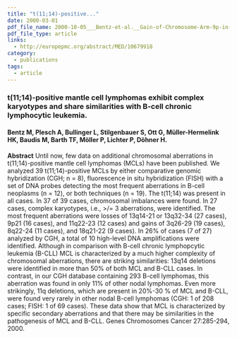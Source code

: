 ```yaml
---
title: "t(11;14)-positive..."
date: 2000-03-01
pdf_file_name: 2000-10-05___Bentz-et-al.__Gain-of-Chromosome-Arm-9p-in-Primary-Mediastinal-B-Cell-Lymphoma__Genes-Chromosomes-Cancer.pdf
pdf_file_type: article
links:
  - http://europepmc.org/abstract/MED/10679918
category:
  - publications
tags:
  - article
---
```


### t(11;14)-positive mantle cell lymphomas exhibit complex karyotypes and share similarities with B-cell chronic lymphocytic leukemia.
#### Bentz M, Plesch A, Bullinger L, Stilgenbauer S, Ott G, Müller-Hermelink HK, Baudis M, Barth TF, Möller P, Lichter P, Döhner H.

**Abstract** Until now, few data on additional chromosomal aberrations in t(11;14)-positive mantle cell lymphomas (MCLs) have been published. We analyzed 39 t(11;14)-positive MCLs by either comparative genomic hybridization (CGH; n = 8), fluorescence in situ hybridization (FISH) with a set of DNA probes detecting the most frequent aberrations in B-cell neoplasms (n = 12), or both techniques (n = 19). The t(11;14) was present in all cases. In 37 of 39 cases, chromosomal imbalances were found. In 27 cases, complex karyotypes, i.e., &gt;/= 3 aberrations, were identified. The most frequent aberrations were losses of 13q14-21 or 13q32-34 (27 cases), 9p21 (16 cases), and 11q22-23 (12 cases) and gains of 3q26-29 (19 cases), 8q22-24 (11 cases), and 18q21-22 (9 cases). In 26% of cases (7 of 27) analyzed by CGH, a total of 10 high-level DNA amplifications were identified. Although in comparison with B-cell chronic lymphopcytic leukemia (B-CLL) MCL is characterized by a much higher complexity of chromosomal aberrations, there are striking similarities: 13q14 deletions were identified in more than 50% of both MCL and B-CLL cases. In contrast, in our CGH database containing 293 B-cell lymphomas, this aberration was found in only 11% of other nodal lymphomas. Even more strikingly, 11q deletions, which are present in 20%-30 % of MCL and B-CLL, were found very rarely in other nodal B-cell lymphomas (CGH: 1 of 208 cases; FISH: 1 of 69 cases). These data show that MCL is characterized by specific secondary aberrations and that there may be similarities in the pathogenesis of MCL and B-CLL. Genes Chromosomes Cancer 27:285-294, 2000.
